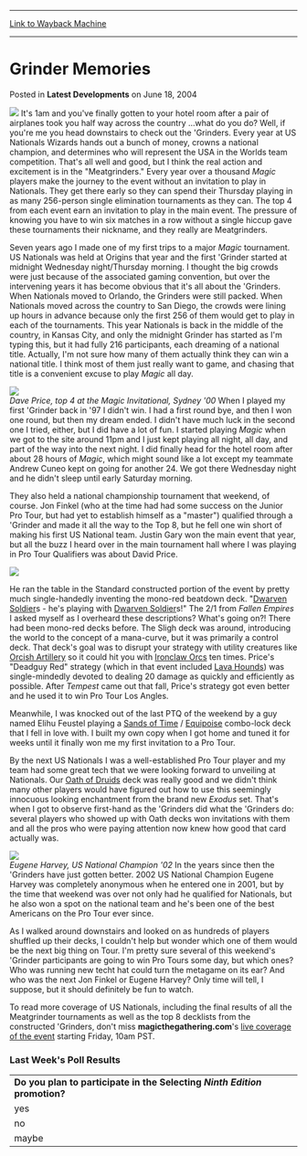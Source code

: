 
---
[Link to Wayback Machine](https://web.archive.org/web/20220818141054/https://magic.wizards.com/en/articles/archive/latest-developments/grinder-memories-2004-06-18)

[_metadata_:description]:- "It's 1am and you've finally gotten to your hotel room after a pair of airplanes took you half way across the country ...what do you do? Well, if you're me you head downstairs to check out the 'Grinders. Every year at US Nationals Wizards hands out a bunch of money, crowns a national champion, and determines who will represent the USA in the Worlds team competition. That's all"
[_metadata_:generator]:- "Drupal 7 (http://drupal.org)"
[_metadata_:node]:- "288566"
[_metadata_:publish_date]:- "2004-06-18"
[_metadata_:source]:- "div-main-content"
[_metadata_:title]:- "Grinder Memories"
[_metadata_:wayback_capture_timestamp]:- "2022-08-18 14:10:54"
[_metadata_:wayback_raw_url]:- "https://web.archive.org/web/20220818141054id_/https://magic.wizards.com/en/articles/archive/latest-developments/grinder-memories-2004-06-18"
[_metadata_:wayback_url]:- "https://magic.wizards.com/en/articles/archive/latest-developments/grinder-memories-2004-06-18"
---


Grinder Memories
================



 Posted in **Latest Developments**
 on June 18, 2004 











![](https://media.wizards.com/legacy/global/images/mtgcom_daily_af19_picmain_en.jpg)
It's 1am and you've finally gotten to your hotel room after a pair of airplanes took you half way across the country ...what do you do? Well, if you're me you head downstairs to check out the 'Grinders. Every year at US Nationals Wizards hands out a bunch of money, crowns a national champion, and determines who will represent the USA in the Worlds team competition. That's all well and good, but I think the real action and excitement is in the "Meatgrinders." Every year over a thousand *Magic* players make the journey to the event without an invitation to play in Nationals. They get there early so they can spend their Thursday playing in as many 256-person single elimination tournaments as they can. The top 4 from each event earn an invitation to play in the main event. The pressure of knowing you have to win six matches in a row without a single hiccup gave these tournaments their nickname, and they really are Meatgrinders.



Seven years ago I made one of my first trips to a major *Magic* tournament. US Nationals was held at Origins that year and the first 'Grinder started at midnight Wednesday night/Thursday morning. I thought the big crowds were just because of the associated gaming convention, but over the intervening years it has become obvious that it's all about the 'Grinders. When Nationals moved to Orlando, the Grinders were still packed. When Nationals moved across the country to San Diego, the crowds were lining up hours in advance because only the first 256 of them would get to play in each of the tournaments. This year Nationals is back in the middle of the country, in Kansas City, and only the midnight Grinder has started as I'm typing this, but it had fully 216 participants, each dreaming of a national title. Actually, I'm not sure how many of them actually think they can win a national title. I think most of them just really want to game, and chasing that title is a convenient excuse to play *Magic* all day.


![](https://media.wizards.com/legacy/global/images/mtgcom_daily_af19_pic1_en.jpg)  
*Dave Price, top 4 at the *Magic* Invitational, Sydney '00*
When I played my first 'Grinder back in '97 I didn't win. I had a first round bye, and then I won one round, but then my dream ended. I didn't have much luck in the second one I tried, either, but I did have a lot of fun. I started playing *Magic* when we got to the site around 11pm and I just kept playing all night, all day, and part of the way into the next night. I did finally head for the hotel room after about 28 hours of *Magic*, which might sound like a lot except my teammate Andrew Cuneo kept on going for another 24. We got there Wednesday night and he didn't sleep until early Saturday morning.


They also held a national championship tournament that weekend, of course. Jon Finkel (who at the time had had some success on the Junior Pro Tour, but had yet to establish himself as a "master") qualified through a 'Grinder and made it all the way to the Top 8, but he fell one win short of making his first US National team. Justin Gary won the main event that year, but all the buzz I heard over in the main tournament hall where I was playing in Pro Tour Qualifiers was about David Price.




[![](http://gatherer.wizards.com/Handlers/Image.ashx?type=card&name=Dwarven%20Soldier)](http://gatherer.wizards.com/Pages/Card/Details.aspx?name=Dwarven%20Soldier)

He ran the table in the Standard constructed portion of the event by pretty much single-handedly inventing the mono-red beatdown deck. "[Dwarven Soldier](https://gatherer.wizards.com/Pages/Card/Details.aspx?name=Dwarven+Soldier)s - he's playing with [Dwarven Soldier](https://gatherer.wizards.com/Pages/Card/Details.aspx?name=Dwarven+Soldier)s!" The 2/1 from *Fallen Empires* I asked myself as I overheard these descriptions? What's going on?! There had been mono-red decks before. The Sligh deck was around, introducing the world to the concept of a mana-curve, but it was primarily a control deck. That deck's goal was to disrupt your strategy with utility creatures like [Orcish Artillery](https://gatherer.wizards.com/Pages/Card/Details.aspx?name=Orcish+Artillery) so it could hit you with [Ironclaw Orcs](https://gatherer.wizards.com/Pages/Card/Details.aspx?name=Ironclaw+Orcs) ten times. Price's "Deadguy Red" strategy (which in that event included [Lava Hounds](https://gatherer.wizards.com/Pages/Card/Details.aspx?name=Lava+Hounds)) was single-mindedly devoted to dealing 20 damage as quickly and efficiently as possible. After *Tempest* came out that fall, Price's strategy got even better and he used it to win Pro Tour Los Angles.



Meanwhile, I was knocked out of the last PTQ of the weekend by a guy named Elihu Feustel playing a [Sands of Time](https://gatherer.wizards.com/Pages/Card/Details.aspx?name=Sands+of+Time) / [Equipoise](https://gatherer.wizards.com/Pages/Card/Details.aspx?name=Equipoise) combo-lock deck that I fell in love with. I built my own copy when I got home and tuned it for weeks until it finally won me my first invitation to a Pro Tour.


By the next US Nationals I was a well-established Pro Tour player and my team had some great tech that we were looking forward to unveiling at Nationals. Our [Oath of Druids](https://gatherer.wizards.com/Pages/Card/Details.aspx?name=Oath+of+Druids) deck was really good and we didn't think many other players would have figured out how to use this seemingly innocuous looking enchantment from the brand new *Exodus* set. That's when I got to observe first-hand as the 'Grinders did what the 'Grinders do: several players who showed up with Oath decks won invitations with them and all the pros who were paying attention now knew how good that card actually was.


![](https://media.wizards.com/legacy/global/images/mtgcom_daily_af19_pic2_en.jpg)  
*Eugene Harvey, US National Champion '02*
In the years since then the 'Grinders have just gotten better. 2002 US National Champion Eugene Harvey was completely anonymous when he entered one in 2001, but by the time that weekend was over not only had he qualified for Nationals, but he also won a spot on the national team and he's been one of the best Americans on the Pro Tour ever since.


As I walked around downstairs and looked on as hundreds of players shuffled up their decks, I couldn't help but wonder which one of them would be the next big thing on Tour. I'm pretty sure several of this weekend's 'Grinder participants are going to win Pro Tours some day, but which ones? Who was running new techt hat could turn the metagame on its ear? And who was the next Jon Finkel or Eugene Harvey? Only time will tell, I suppose, but it should definitely be fun to watch.


To read more coverage of US Nationals, including the final results of all the Meatgrinder tournaments as well as the top 8 decklists from the constructed 'Grinders, don't miss **magicthegathering.com**'s [live coverage of the event](http://archive.wizards.com/Magic/Magazine/Events.aspx?x=mtgevent/usnat04/welcome) starting Friday, 10am PST.


### Last Week's Poll Results





|  |
| --- |
| **Do you plan to participate in the Selecting *Ninth Edition* promotion?** |
| yes | 22971 | 86.3% |
| no | 646 | 2.4% |
| maybe | 3002 | 11.3% |








